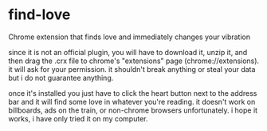 # find-love
Chrome extension that finds love and immediately changes your vibration

since it is not an official plugin, you will have to download it, unzip it, and then drag the .crx file to chrome's "extensions" page (chrome://extensions). it will ask for your permission. it shouldn't break anything or steal your data but i do not guarantee anything.

once it's installed you just have to click the heart button next to the address bar and it will find some love in whatever you're reading. it doesn't work on billboards, ads on the train, or non-chrome browsers unfortunately. i hope it works, i have only tried it on my computer.
